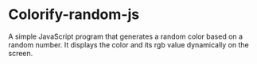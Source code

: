 # Colorify-random-js
A simple JavaScript program that generates a random color based on a random number. It displays the color and its rgb value dynamically on the screen.
